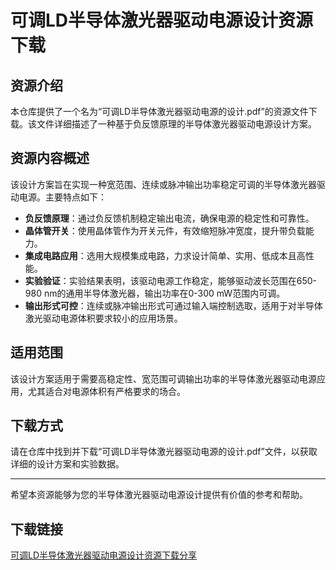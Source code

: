 # 可调LD半导体激光器驱动电源设计资源下载

## 资源介绍

本仓库提供了一个名为“可调LD半导体激光器驱动电源的设计.pdf”的资源文件下载。该文件详细描述了一种基于负反馈原理的半导体激光器驱动电源设计方案。

## 资源内容概述

该设计方案旨在实现一种宽范围、连续或脉冲输出功率稳定可调的半导体激光器驱动电源。主要特点如下：

- **负反馈原理**：通过负反馈机制稳定输出电流，确保电源的稳定性和可靠性。
- **晶体管开关**：使用晶体管作为开关元件，有效缩短脉冲宽度，提升带负载能力。
- **集成电路应用**：选用大规模集成电路，力求设计简单、实用、低成本且高性能。
- **实验验证**：实验结果表明，该驱动电源工作稳定，能够驱动波长范围在650-980 nm的通用半导体激光器，输出功率在0-300 mW范围内可调。
- **输出形式可控**：连续或脉冲输出形式可通过输入端控制选取，适用于对半导体激光驱动电源体积要求较小的应用场景。

## 适用范围

该设计方案适用于需要高稳定性、宽范围可调输出功率的半导体激光器驱动电源应用，尤其适合对电源体积有严格要求的场合。

## 下载方式

请在仓库中找到并下载“可调LD半导体激光器驱动电源的设计.pdf”文件，以获取详细的设计方案和实验数据。

---

希望本资源能够为您的半导体激光器驱动电源设计提供有价值的参考和帮助。

## 下载链接

[可调LD半导体激光器驱动电源设计资源下载分享](https://pan.quark.cn/s/00b7c8e61a94)